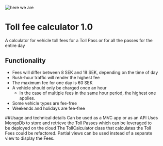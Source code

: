 ![here we are](https://media.giphy.com/media/FnGJfc18tDDHy/giphy.gif)

# Toll fee calculator 1.0
A calculator for vehicle toll fees for a Toll Pass or for all the passes for the entire day

## Functionality
 
* Fees will differ between 8 SEK and 18 SEK, depending on the time of day 
* Rush-hour traffic will render the highest fee
* The maximum fee for one day is 60 SEK
* A vehicle should only be charged once an hour
  * In the case of multiple fees in the same hour period, the highest one applies.
* Some vehicle types are fee-free
* Weekends and holidays are fee-free

##Usage and technical details
Can be used as a MVC app or as an API
Uses MongoDb to store and retrieve the Toll Passes which can be leveraged to be deployed on the cloud
The TollCalculator class that calculates the Toll Fees could be refactored.
Partial views can be used instead of a separate view to display the Fees.

